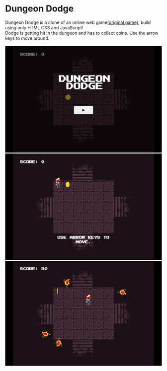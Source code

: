 # Dungeon Dodge
Dungeon Dodge is a clone of an online web game[(original game)](https://www.actiongame.com/game/Dungeon+Dodge), build using only HTML CSS and JavaScript!<br>
Dodge is getting hit in the dungeon and has to collect coins. Use the arrow keys to move around.<br><br>
<img src="images/ss1.PNG"><br>
<img src="images/ss2.PNG"><br>
<img src="images/ss3.PNG"><br>
